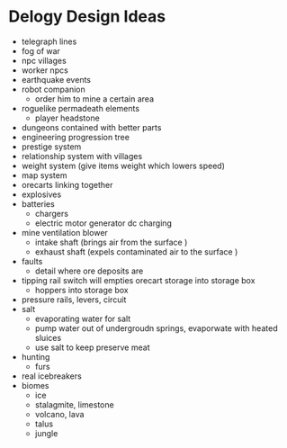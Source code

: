 # Delogy Design Ideas 

- telegraph lines 
- fog of war 
- npc villages 
- worker npcs
- earthquake events 
- robot companion 
    - order him to mine a certain area 
- roguelike permadeath elements
    - player headstone 
- dungeons contained with better parts  
- engineering progression tree 
- prestige system 
- relationship system with villages 
- weight system (give items weight which lowers speed) 
- map system 
- orecarts linking together
- explosives 
- batteries 
    - chargers 
    - electric motor generator dc charging 
- mine ventilation blower 
    - intake shaft (brings air from the surface )
    - exhaust shaft (expels contaminated air to the surface )
- faults 
    - detail where ore deposits are 
- tipping rail switch will empties orecart storage into storage box 
    - hoppers into storage box 
- pressure rails, levers, circuit 
- salt 
    - evaporating water for salt 
    - pump water out of undergroudn springs, evaporwate with heated sluices 
    - use salt to keep preserve meat 
- hunting 
    - furs 
- real icebreakers 
- biomes
    - ice 
    - stalagmite, limestone
    - volcano, lava
    - talus  
    - jungle 
